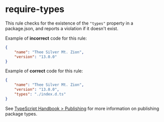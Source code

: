 # require-types

<!-- end auto-generated rule header -->

This rule checks for the existence of the `"types"` property in a package.json, and reports a violation if it doesn't exist.

Example of **incorrect** code for this rule:

```json
{
	"name": "Thee Silver Mt. Zion",
	"version": "13.0.0"
}
```

Example of **correct** code for this rule:

```json
{
	"name": "Thee Silver Mt. Zion",
	"version": "13.0.0",
	"types": "./index.d.ts"
}
```

See [TypeScript Handbook > Publishing](https://www.typescriptlang.org/docs/handbook/declaration-files/publishing.html) for more information on publishing package types.
